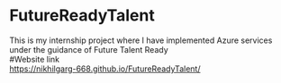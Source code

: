 # FutureReadyTalent
This is my internship project where I have implemented Azure services under the guidance of Future Talent Ready
<br>
#Website link
<br>
https://nikhilgarg-668.github.io/FutureReadyTalent/
